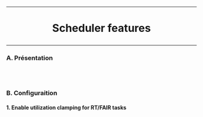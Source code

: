 ---------------------------------------------------------------------------------
# <p align='center'> Scheduler features </p>
---------------------------------------------------------------------------------
### A. Présentation

<br />
<br />

### B. Configuraition
#### 1. Enable utilization clamping for RT/FAIR tasks
<br />
